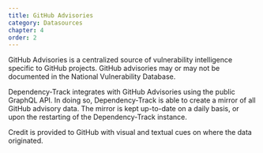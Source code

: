 ```yaml
---
title: GitHub Advisories
category: Datasources
chapter: 4
order: 2
---
```


GitHub Advisories is a centralized source of vulnerability intelligence specific to GitHub projects. GitHub advisories may 
or may not be documented in the National Vulnerability Database.

Dependency-Track integrates with GitHub Advisories using the public GraphQL API. In doing so, Dependency-Track is able 
to create a mirror of all GitHub advisory data. The mirror is kept up-to-date on a daily basis, or upon the restarting of the 
Dependency-Track instance.

Credit is provided to GitHub with visual and textual cues on where the data originated.

